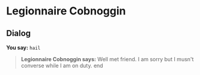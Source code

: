 # Legionnaire Cobnoggin
## Dialog

**You say:** `hail`



>**Legionnaire Cobnoggin says:** Well met friend. I am sorry but I musn't converse while I am on duty.
end
